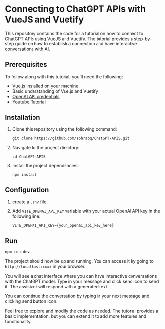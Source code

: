 # Connecting to ChatGPT APIs with VueJS and Vuetify

This repository contains the code for a tutorial on how to connect to ChatGPT APIs using VueJS and Vuetify. The tutorial provides a step-by-step guide on how to establish a connection and have interactive conversations with AI.

## Prerequisites

To follow along with this tutorial, you'll need the following:

- [Vue.js](https://vuejs.org/) installed on your machine
- Basic understanding of Vue.js and Vuetify
- [OpenAI API credentials](https://platform.openai.com/)
- [Youtube Tutorial](https://youtu.be/EqvLoC8fjzA?si=B4VNGVNECbbOoWdV)

## Installation

1. Clone this repository using the following command: 
   ```
   git clone https://github.com/sohrabq/ChatGPT-APIS.git
   ```

2. Navigate to the project directory:
   ```
   cd ChatGPT-APIS
   ```

3. Install the project dependencies:
   ```
   npm install
   ```

## Configuration

1. create a `.env` file.

2. Add `VITE_OPENAI_API_KEY` variable with your actual OpenAI API key in the following line:
   ```
   VITE_OPENAI_API_KEY={your_openai_api_key_here}
   ```
## Run
```
npm run dev
```
The project should now be up and running. You can access it by going to `http://localhost:xxxx` in your browser.

You will see a chat interface where you can have interactive conversations with the ChatGPT model. Type in your message and click send icon to send it. The assistant will respond with a generated text.

You can continue the conversation by typing in your next message and clicking send button icon.

Feel free to explore and modify the code as needed. The tutorial provides a basic implementation, but you can extend it to add more features and functionality.
